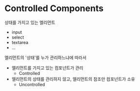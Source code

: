 # Controlled Components
상태를 가지고 있는 엘리먼트
- input
- select
- textarea
- ...

엘리먼트의 '상태'를 누가 관리하느냐에 따라서
- 엘리먼트를 가지고 있는 컴포넌트가 관리
  - Controlled
- 엘리먼트의 상태를 관리하지 않고, 엘리먼트의 참조만 컴포넌트가 소유
  - Uncontrolled